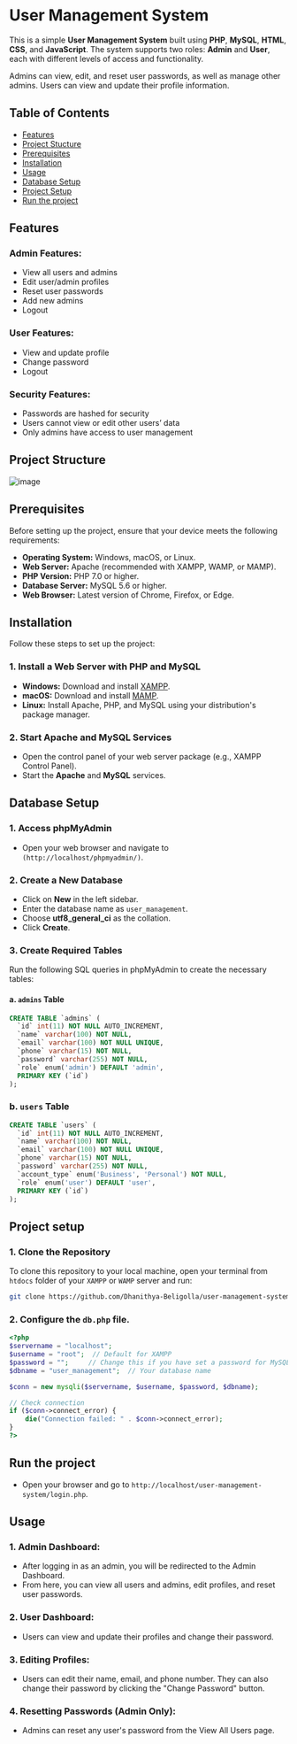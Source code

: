 # User Management System

This is a simple **User Management System** built using **PHP**, **MySQL**, **HTML**, **CSS**, and **JavaScript**. The system supports two roles: **Admin** and **User**, each with different levels of access and functionality.

Admins can view, edit, and reset user passwords, as well as manage other admins. Users can view and update their profile information.

## Table of Contents

- [Features](#features)
- [Project Stucture](#project-structure)
- [Prerequisites](#prerequisites)
- [Installation](#installation)
- [Usage](#usage)
- [Database Setup](#database-setup)
- [Project Setup](#project-setup)
- [Run the project](#run-the-project)


## Features

### Admin Features:
- View all users and admins
- Edit user/admin profiles
- Reset user passwords
- Add new admins
- Logout

### User Features:
- View and update profile
- Change password
- Logout

### Security Features:
- Passwords are hashed for security
- Users cannot view or edit other users’ data
- Only admins have access to user management

## Project Structure

![image](https://github.com/user-attachments/assets/76af4b9b-d331-447f-993c-fdaa3fc7a445)

## Prerequisites

Before setting up the project, ensure that your device meets the following requirements:

- **Operating System:** Windows, macOS, or Linux.
- **Web Server:** Apache (recommended with XAMPP, WAMP, or MAMP).
- **PHP Version:** PHP 7.0 or higher.
- **Database Server:** MySQL 5.6 or higher.
- **Web Browser:** Latest version of Chrome, Firefox, or Edge.

## Installation

Follow these steps to set up the project:

### 1. Install a Web Server with PHP and MySQL

- **Windows:** Download and install [XAMPP](https://www.apachefriends.org/index.html).
- **macOS:** Download and install [MAMP](https://www.mamp.info/en/).
- **Linux:** Install Apache, PHP, and MySQL using your distribution's package manager.

### 2. Start Apache and MySQL Services

- Open the control panel of your web server package (e.g., XAMPP Control Panel).
- Start the **Apache** and **MySQL** services.

## Database Setup

### 1. Access phpMyAdmin

- Open your web browser and navigate to `(http://localhost/phpmyadmin/)`.

### 2. Create a New Database

- Click on **New** in the left sidebar.
- Enter the database name as `user_management`.
- Choose **utf8_general_ci** as the collation.
- Click **Create**.

### 3. Create Required Tables

Run the following SQL queries in phpMyAdmin to create the necessary tables:

#### a. `admins` Table

```sql
CREATE TABLE `admins` (
  `id` int(11) NOT NULL AUTO_INCREMENT,
  `name` varchar(100) NOT NULL,
  `email` varchar(100) NOT NULL UNIQUE,
  `phone` varchar(15) NOT NULL,
  `password` varchar(255) NOT NULL,
  `role` enum('admin') DEFAULT 'admin',
  PRIMARY KEY (`id`)
);
```

### b. `users` Table

```sql
CREATE TABLE `users` (
  `id` int(11) NOT NULL AUTO_INCREMENT,
  `name` varchar(100) NOT NULL,
  `email` varchar(100) NOT NULL UNIQUE,
  `phone` varchar(15) NOT NULL,
  `password` varchar(255) NOT NULL,
  `account_type` enum('Business', 'Personal') NOT NULL,
  `role` enum('user') DEFAULT 'user',
  PRIMARY KEY (`id`)
);
```

## Project setup

### 1. Clone the Repository

To clone this repository to your local machine, open your terminal from `htdocs` folder of your `XAMPP` or `WAMP` server and run:

```bash
git clone https://github.com/Dhanithya-Beligolla/user-management-system.git
```
### 2. Configure the `db.php` file.

```php
<?php
$servername = "localhost";
$username = "root";  // Default for XAMPP
$password = "";     // Change this if you have set a password for MySQL
$dbname = "user_management";  // Your database name

$conn = new mysqli($servername, $username, $password, $dbname);

// Check connection
if ($conn->connect_error) {
    die("Connection failed: " . $conn->connect_error);
}
?>
```

## Run the project

- Open your browser and go to `http://localhost/user-management-system/login.php`.

## Usage

### 1. Admin Dashboard:
- After logging in as an admin, you will be redirected to the Admin Dashboard.
- From here, you can view all users and admins, edit profiles, and reset user passwords.

### 2. User Dashboard:
- Users can view and update their profiles and change their password.
  
### 3. Editing Profiles:
- Users can edit their name, email, and phone number. They can also change their password by clicking the "Change Password" button.

### 4. Resetting Passwords (Admin Only):
- Admins can reset any user's password from the View All Users page.




